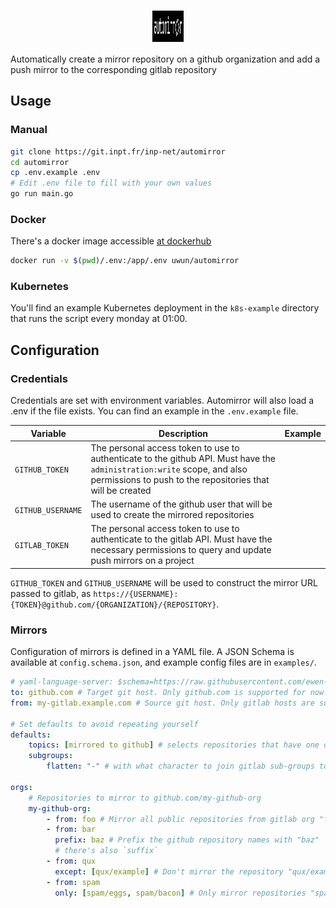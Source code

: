 # <center> <img src="./wordmark.png" width="50" height="50" align="center" alt="automirror">  </center>

Automatically create a mirror repository on a github organization and add a push mirror to the corresponding gitlab repository

## Usage

### Manual

```bash
git clone https://git.inpt.fr/inp-net/automirror
cd automirror
cp .env.example .env
# Edit .env file to fill with your own values
go run main.go
```

### Docker

There's a docker image accessible [at dockerhub](https://hub.docker.com/r/uwun/automirror)

```bash
docker run -v $(pwd)/.env:/app/.env uwun/automirror
```

### Kubernetes

You'll find an example Kubernetes deployment in the `k8s-example` directory that runs the script every monday at 01:00.

## Configuration

### Credentials

Credentials are set with environment variables. Automirror will also load a .env if the file exists. You can find an example in the `.env.example` file.

| Variable | Description | Example |
|----------|-------------|---------|
| `GITHUB_TOKEN` | The personal access token to use to authenticate to the github API. Must have the `administration:write` scope, and also permissions to push to the repositories that will be created | |
| `GITHUB_USERNAME` | The username of the github user that will be used to create the mirrored repositories | |
| `GITLAB_TOKEN` | The personal access token to use to authenticate to the gitlab API. Must have the necessary permissions to query and update push mirrors on a project | |

`GITHUB_TOKEN` and `GITHUB_USERNAME` will be used to construct the mirror URL passed to gitlab, as `https://{USERNAME}:{TOKEN}@github.com/{ORGANIZATION}/{REPOSITORY}`.

### Mirrors

Configuration of mirrors is defined in a YAML file. A JSON Schema is available at `config.schema.json`, and example config files are in `examples/`.

```yaml
# yaml-language-server: $schema=https://raw.githubusercontent.com/ewen-lbh/automirror/main/config.schema.json
to: github.com # Target git host. Only github.com is supported for now.
from: my-gitlab.example.com # Source git host. Only gitlab hosts are supported for now.

# Set defaults to avoid repeating yourself
defaults:
    topics: [mirrored to github] # selects repositories that have one of these topics. Providing an empty array selects no repositories.
    subgroups: 
        flatten: "-" # with what character to join gitlab sub-groups to compute the github repo name. For example, if the gitlab project is `group/subgroup/project`, the github repo name will be `subgroup-project`
    
orgs:
    # Repositories to mirror to github.com/my-github-org
    my-github-org:
        - from: foo # Mirror all public repositories from gitlab org "foo" that have the topic "mirrored to github" (see `defaults`)
        - from: bar 
          prefix: baz # Prefix the github repository names with "baz"
          # there's also `suffix`
        - from: qux 
          except: [qux/example] # Don't mirror the repository "qux/example"
        - from: spam 
          only: [spam/eggs, spam/bacon] # Only mirror repositories "spam/eggs" and "spam/bacon"
```
        
